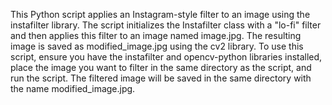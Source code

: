 This Python script applies an Instagram-style filter to an image using the instafilter library. The script initializes the Instafilter class with a "lo-fi" filter and then applies this filter to an image named image.jpg. The resulting image is saved as modified_image.jpg using the cv2 library. To use this script, ensure you have the instafilter and opencv-python libraries installed, place the image you want to filter in the same directory as the script, and run the script. The filtered image will be saved in the same directory with the name modified_image.jpg.
